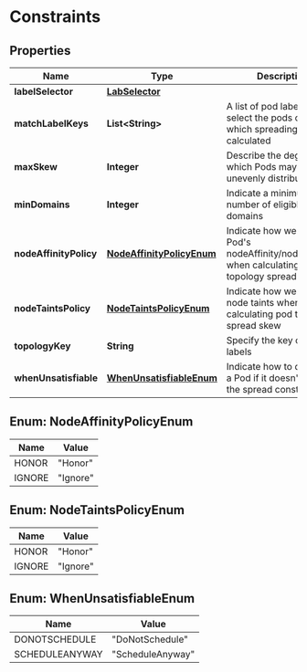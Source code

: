 

# Constraints


## Properties

| Name | Type | Description | Notes |
|------------ | ------------- | ------------- | -------------|
|**labelSelector** | [**LabSelector**](LabSelector.md) |  |  |
|**matchLabelKeys** | **List&lt;String&gt;** | A list of pod label keys to select the pods over which spreading will be calculated |  [optional] |
|**maxSkew** | **Integer** | Describe the degree to which Pods may be unevenly distributed |  |
|**minDomains** | **Integer** | Indicate a minimum number of eligible domains |  [optional] |
|**nodeAffinityPolicy** | [**NodeAffinityPolicyEnum**](#NodeAffinityPolicyEnum) | Indicate how we will treat Pod&#39;s nodeAffinity/nodeSelector when calculating pod topology spread skew |  [optional] |
|**nodeTaintsPolicy** | [**NodeTaintsPolicyEnum**](#NodeTaintsPolicyEnum) | Indicate how we will treat node taints when calculating pod topology spread skew |  [optional] |
|**topologyKey** | **String** | Specify the key of node labels |  |
|**whenUnsatisfiable** | [**WhenUnsatisfiableEnum**](#WhenUnsatisfiableEnum) | Indicate how to deal with a Pod if it doesn&#39;t satisfy the spread constraint |  |



## Enum: NodeAffinityPolicyEnum

| Name | Value |
|---- | -----|
| HONOR | &quot;Honor&quot; |
| IGNORE | &quot;Ignore&quot; |



## Enum: NodeTaintsPolicyEnum

| Name | Value |
|---- | -----|
| HONOR | &quot;Honor&quot; |
| IGNORE | &quot;Ignore&quot; |



## Enum: WhenUnsatisfiableEnum

| Name | Value |
|---- | -----|
| DONOTSCHEDULE | &quot;DoNotSchedule&quot; |
| SCHEDULEANYWAY | &quot;ScheduleAnyway&quot; |




